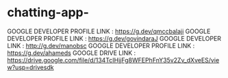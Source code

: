 # chatting-app-
GOOGLE DEVELOPER PROFILE LINK : https://g.dev/qmccbalaji
GOOGLE DEVELOPER PROFILE LINK : https://g.dev/govindaraJ
GOOGLE DEVELOPER LINK : http://g.dev/manobsc
GOOGLE DEVELOPER PROFILE LINK : https://g.dev/ahameds
GOOGLE DRIVE LINK : https://drive.google.com/file/d/134TcIHjjFg8WFEPhFnY35v2Zv_dXveES/view?usp=drivesdk
